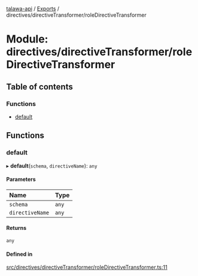 [talawa-api](../README.md) / [Exports](../modules.md) / directives/directiveTransformer/roleDirectiveTransformer

# Module: directives/directiveTransformer/roleDirectiveTransformer

## Table of contents

### Functions

- [default](directives_directiveTransformer_roleDirectiveTransformer.md#default)

## Functions

### default

▸ **default**(`schema`, `directiveName`): `any`

#### Parameters

| Name | Type |
| :------ | :------ |
| `schema` | `any` |
| `directiveName` | `any` |

#### Returns

`any`

#### Defined in

[src/directives/directiveTransformer/roleDirectiveTransformer.ts:11](https://github.com/Veer0x1/talawa-api/blob/4ede423/src/directives/directiveTransformer/roleDirectiveTransformer.ts#L11)
